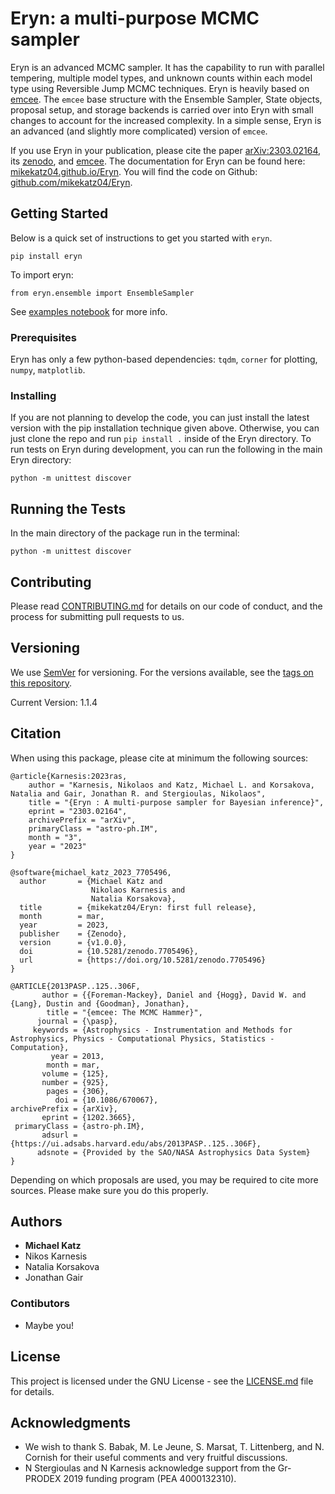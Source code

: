 # Eryn: a multi-purpose MCMC sampler

Eryn is an advanced MCMC sampler. It has the capability to run with parallel tempering, multiple model types, and unknown counts within each model type using Reversible Jump MCMC techniques. Eryn is heavily based on [emcee](https://emcee.readthedocs.io/en/stable/). The `emcee` base structure with the Ensemble Sampler, State objects, proposal setup, and storage backends is carried over into Eryn with small changes to account for the increased complexity. In a simple sense, Eryn is an advanced (and slightly more complicated) version of `emcee`. 

If you use Eryn in your publication, please cite the paper [arXiv:2303.02164](https://arxiv.org/abs/2303.02164), its [zenodo](https://zenodo.org/record/7705496#.ZAhzukJKjlw), and [emcee](https://emcee.readthedocs.io/en/stable/). The documentation for Eryn can be found here: [mikekatz04.github.io/Eryn](https://mikekatz04.github.io/Eryn). You will find the code on Github: [github.com/mikekatz04/Eryn](https://github.com/mikekatz04/Eryn). 

## Getting Started

Below is a quick set of instructions to get you started with `eryn`.

```
pip install eryn
```
To import eryn:

```
from eryn.ensemble import EnsembleSampler
```

See [examples notebook](https://github.com/mikekatz04/Eryn/blob/main/examples/Eryn_tutorial.ipynb) for more info.


### Prerequisites

Eryn has only a few python-based dependencies: `tqdm`, `corner` for plotting, `numpy`, `matplotlib`. 

### Installing

If you are not planning to develop the code, you can just install the latest version with the pip installation technique given above. Otherwise, you can just clone the repo and run `pip install .` inside of the Eryn directory. To run tests on Eryn during development, you can run the following in the main Eryn directory:
```
python -m unittest discover
```


## Running the Tests

In the main directory of the package run in the terminal:
```
python -m unittest discover
```


## Contributing

Please read [CONTRIBUTING.md](CONTRIBUTING.md) for details on our code of conduct, and the process for submitting pull requests to us.

## Versioning

We use [SemVer](http://semver.org/) for versioning. For the versions available, see the [tags on this repository](https://github.com/BlackHolePerturbationToolkit/FastEMRIWaveforms/tags).

Current Version: 1.1.4

## Citation

When using this package, please cite at minimum the following sources:

```
@article{Karnesis:2023ras,
    author = "Karnesis, Nikolaos and Katz, Michael L. and Korsakova, Natalia and Gair, Jonathan R. and Stergioulas, Nikolaos",
    title = "{Eryn : A multi-purpose sampler for Bayesian inference}",
    eprint = "2303.02164",
    archivePrefix = "arXiv",
    primaryClass = "astro-ph.IM",
    month = "3",
    year = "2023"
}

@software{michael_katz_2023_7705496,
  author       = {Michael Katz and
                  Nikolaos Karnesis and
                  Natalia Korsakova},
  title        = {mikekatz04/Eryn: first full release},
  month        = mar,
  year         = 2023,
  publisher    = {Zenodo},
  version      = {v1.0.0},
  doi          = {10.5281/zenodo.7705496},
  url          = {https://doi.org/10.5281/zenodo.7705496}
}

@ARTICLE{2013PASP..125..306F,
       author = {{Foreman-Mackey}, Daniel and {Hogg}, David W. and {Lang}, Dustin and {Goodman}, Jonathan},
        title = "{emcee: The MCMC Hammer}",
      journal = {\pasp},
     keywords = {Astrophysics - Instrumentation and Methods for Astrophysics, Physics - Computational Physics, Statistics - Computation},
         year = 2013,
        month = mar,
       volume = {125},
       number = {925},
        pages = {306},
          doi = {10.1086/670067},
archivePrefix = {arXiv},
       eprint = {1202.3665},
 primaryClass = {astro-ph.IM},
       adsurl = {https://ui.adsabs.harvard.edu/abs/2013PASP..125..306F},
      adsnote = {Provided by the SAO/NASA Astrophysics Data System}
}

```

Depending on which proposals are used, you may be required to cite more sources. Please make sure you do this properly. 

## Authors

* **Michael Katz**
* Nikos Karnesis
* Natalia Korsakova
* Jonathan Gair

### Contibutors

* Maybe you!

## License

This project is licensed under the GNU License - see the [LICENSE.md](LICENSE.md) file for details.

## Acknowledgments

* We wish to thank S. Babak, M. Le Jeune, S. Marsat, T. Littenberg, and N. Cornish for their useful comments and very fruitful discussions. 
* N Stergioulas and N Karnesis acknowledge  support from the Gr-PRODEX 2019 funding program (PEA 4000132310).
